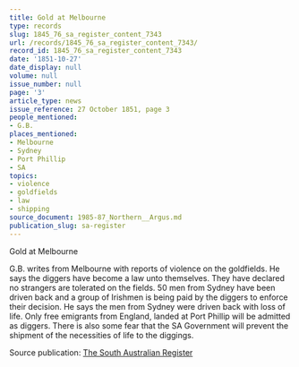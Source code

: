 ```yaml
---
title: Gold at Melbourne
type: records
slug: 1845_76_sa_register_content_7343
url: /records/1845_76_sa_register_content_7343/
record_id: 1845_76_sa_register_content_7343
date: '1851-10-27'
date_display: null
volume: null
issue_number: null
page: '3'
article_type: news
issue_reference: 27 October 1851, page 3
people_mentioned:
- G.B.
places_mentioned:
- Melbourne
- Sydney
- Port Phillip
- SA
topics:
- violence
- goldfields
- law
- shipping
source_document: 1985-87_Northern__Argus.md
publication_slug: sa-register
---
```


Gold at Melbourne

G.B. writes from Melbourne with reports of violence on the goldfields.  He says the diggers have become a law unto themselves.  They have declared no strangers are tolerated on the fields.  50 men from Sydney have been driven back and a group of Irishmen is being paid by the diggers to enforce their decision.  He says the men from Sydney were driven back with loss of life.  Only free emigrants from England, landed at Port Phillip will be admitted as diggers.  There is also some fear that the SA Government will prevent the shipment of the necessities of life to the diggings.

Source publication: [The South Australian Register](/publications/sa-register/)
